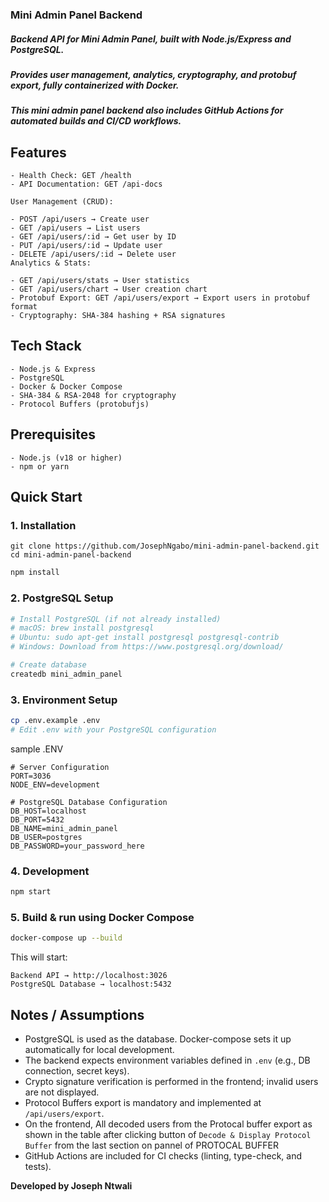 ### Mini Admin Panel Backend

##### Backend API for Mini Admin Panel, built with Node.js/Express and PostgreSQL.
##### Provides user management, analytics, cryptography, and protobuf export, fully containerized with Docker.
##### This mini admin panel backend also includes GitHub Actions for automated builds and CI/CD workflows.

##  Features
```
- Health Check: GET /health
- API Documentation: GET /api-docs

User Management (CRUD):

- POST /api/users → Create user
- GET /api/users → List users
- GET /api/users/:id → Get user by ID
- PUT /api/users/:id → Update user
- DELETE /api/users/:id → Delete user
Analytics & Stats:

- GET /api/users/stats → User statistics
- GET /api/users/chart → User creation chart
- Protobuf Export: GET /api/users/export → Export users in protobuf format
- Cryptography: SHA-384 hashing + RSA signatures
```

## Tech Stack
```
- Node.js & Express
- PostgreSQL
- Docker & Docker Compose
- SHA-384 & RSA-2048 for cryptography
- Protocol Buffers (protobufjs)
```

##  Prerequisites
```
- Node.js (v18 or higher)
- npm or yarn
```
##  Quick Start

### 1. Installation
```
git clone https://github.com/JosephNgabo/mini-admin-panel-backend.git
cd mini-admin-panel-backend
```

```bash
npm install
```

### 2. PostgreSQL Setup
```bash
# Install PostgreSQL (if not already installed)
# macOS: brew install postgresql
# Ubuntu: sudo apt-get install postgresql postgresql-contrib
# Windows: Download from https://www.postgresql.org/download/

# Create database
createdb mini_admin_panel
```
### 3. Environment Setup
```bash
cp .env.example .env
# Edit .env with your PostgreSQL configuration
```

sample .ENV
```
# Server Configuration
PORT=3036
NODE_ENV=development

# PostgreSQL Database Configuration
DB_HOST=localhost
DB_PORT=5432
DB_NAME=mini_admin_panel
DB_USER=postgres
DB_PASSWORD=your_password_here
```

### 4. Development
```bash
npm start
```
### 5. Build & run using Docker Compose
```bash
docker-compose up --build
```
This will start:
```
Backend API → http://localhost:3026
PostgreSQL Database → localhost:5432
```


## Notes / Assumptions

- PostgreSQL is used as the database. Docker-compose sets it up automatically for local development.
- The backend expects environment variables defined in `.env` (e.g., DB connection, secret keys).
- Crypto signature verification is performed in the frontend; invalid users are not displayed.
- Protocol Buffers export is mandatory and implemented at `/api/users/export`.
- On the frontend, All decoded users from the Protocal buffer export as shown in the table after clicking button of `Decode & Display Protocol Buffer`
  from the last section on pannel of PROTOCAL BUFFER
- GitHub Actions are included for CI checks (linting, type-check, and tests).





**Developed by Joseph Ntwali**
